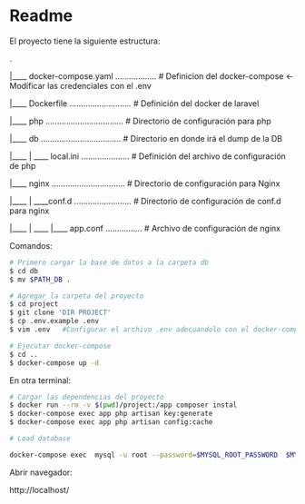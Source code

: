 # Readme

El proyecto tiene la siguiente estructura:

.

|____ docker-compose.yaml .................. # Definicion del docker-compose <- Modificar las credenciales con el .env

|____ Dockerfile ........................... # Definición del docker de laravel

|____ php .................................. # Directorio de configuración para php

|____ db ................................... # Directorio en donde irá el dump de la DB

|____ | ____ local.ini ..................... # Definición del archivo de configuración de php

|____ nginx ................................ # Directorio de configuración para Nginx

|____ | ____conf.d ......................... # Directorio de configuración de conf.d para nginx

|____ | ____ |____ app.conf ................ # Archivo de configuración de nginx

Comandos:

```bash
# Primero cargar la base de datos a la carpeta db
$ cd db
$ mv $PATH_DB .

# Agregar la carpeta del proyecto
$ cd project
$ git clone 'DIR PROJECT'
$ cp .env.example .env
$ vim .env   #Configurar el archivo .env adecuandolo con el docker-compose

# Ejecutar docker-compose
$ cd ..
$ docker-compose up -d
```

En otra terminal:

```bash
# Cargar las dependencias del proyecto
$ docker run --rm -v $(pwd)/project:/app composer instal
$ docker-compose exec app php artisan key:generate
$ docker-compose exec app php artisan config:cache

# Load database

docker-compose exec  mysql -u root --password=$MYSQL_ROOT_PASSWORD  $MYSQL_DATABASE < /tmp/dump.sql
```



Abrir navegador:

http://localhost/
